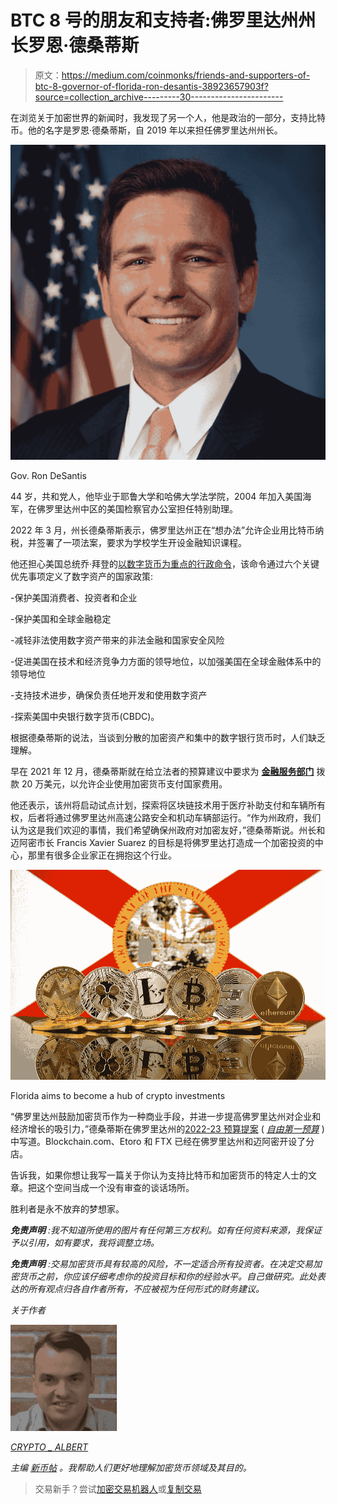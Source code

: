 # BTC 8 号的朋友和支持者:佛罗里达州州长罗恩·德桑蒂斯

> 原文：<https://medium.com/coinmonks/friends-and-supporters-of-btc-8-governor-of-florida-ron-desantis-38923657903f?source=collection_archive---------30----------------------->

在浏览关于加密世界的新闻时，我发现了另一个人，他是政治的一部分，支持比特币。他的名字是罗恩·德桑蒂斯，自 2019 年以来担任佛罗里达州州长。

![](img/49fce13bd2aacbdee82640188775418a.png)

Gov. Ron DeSantis

44 岁，共和党人，他毕业于耶鲁大学和哈佛大学法学院，2004 年加入美国海军，在佛罗里达州中区的美国检察官办公室担任特别助理。

2022 年 3 月，州长德桑蒂斯表示，佛罗里达州正在“想办法”允许企业用比特币纳税，并签署了一项法案，要求为学校学生开设金融知识课程。

他还担心美国总统乔·拜登的[以数字货币为重点的行政命令](https://www.whitehouse.gov/briefing-room/presidential-actions/2022/03/09/executive-order-on-ensuring-responsible-development-of-digital-assets/)，该命令通过六个关键优先事项定义了数字资产的国家政策:

-保护美国消费者、投资者和企业

-保护美国和全球金融稳定

-减轻非法使用数字资产带来的非法金融和国家安全风险

-促进美国在技术和经济竞争力方面的领导地位，以加强美国在全球金融体系中的领导地位

-支持技术进步，确保负责任地开发和使用数字资产

-探索美国中央银行数字货币(CBDC)。

根据德桑蒂斯的说法，当谈到分散的加密资产和集中的数字银行货币时，人们缺乏理解。

早在 2021 年 12 月，德桑蒂斯就在给立法者的预算建议中要求为 [**金融服务部门**](https://www.myfloridacfo.com/) 拨款 20 万美元，以允许企业使用加密货币支付国家费用。

他还表示，该州将启动试点计划，探索将区块链技术用于医疗补助支付和车辆所有权，后者将通过佛罗里达州高速公路安全和机动车辆部运行。“作为州政府，我们认为这是我们欢迎的事情，我们希望确保州政府对加密友好，”德桑蒂斯说。州长和迈阿密市长 Francis Xavier Suarez 的目标是将佛罗里达打造成一个加密投资的中心，那里有很多企业家正在拥抱这个行业。

![](img/4bd843333bb0685f33ae16654cf6c20c.png)

Florida aims to become a hub of crypto investments

“佛罗里达州鼓励加密货币作为一种商业手段，并进一步提高佛罗里达州对企业和经济增长的吸引力，”德桑蒂斯在佛罗里达州的[2022-23 预算提案](https://www.flgov.com/2021/12/09/governor-ron-desantis-announces-the-freedom-first-budget/) ( [*自由第一预算*](http://www.freedomfirstbudget.com/content/Current/Reports/BudgetHighlights.pdf) )中写道。Blockchain.com、Etoro 和 FTX 已经在佛罗里达州和迈阿密开设了分店。

告诉我，如果你想让我写一篇关于你认为支持比特币和加密货币的特定人士的文章。把这个空间当成一个没有审查的谈话场所。

胜利者是永不放弃的梦想家。

***免责声明*** *:我不知道所使用的图片有任何第三方权利。如有任何资料来源，我保证予以引用，如有要求，我将调整立场。*

***免责声明*** *:交易加密货币具有较高的风险，不一定适合所有投资者。在决定交易加密货币之前，你应该仔细考虑你的投资目标和你的经验水平。自己做研究。此处表达的所有观点归各自作者所有，不应被视为任何形式的财务建议。*

*关于作者*

![](img/6a33b29e7216a5d8397ca628c56bac26.png)

[*CRYPTO _ ALBERT*](https://twitter.com/albertovischio?t=C3Xj9pTm9Q7EZqwjrGHQdA&s=09)

*主编* [*新币帖*](https://www.newcoinpost.com/) *。我帮助人们更好地理解加密货币领域及其目的。*

> 交易新手？尝试[加密交易机器人](/coinmonks/crypto-trading-bot-c2ffce8acb2a)或[复制交易](/coinmonks/top-10-crypto-copy-trading-platforms-for-beginners-d0c37c7d698c)